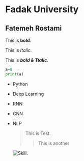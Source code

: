 # Fadak University

## Fatemeh Rostami

This is **bold**.

This is *Italic*.

This is ***bold & Ttalic***.

``` python
a=0
print(a)
```


- Python
- Deep Learning
- RNN
- CNN
- NLP

  >This is Test.
  > > This is another

  ![Skill](https://eramblog.com/img/1696233544_2207341.jpg).

